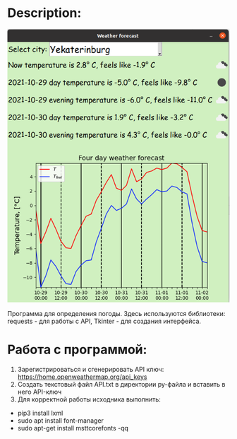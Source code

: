 # Description:
![Screenshot](Interface.png)

Программа для определения погоды. Здесь используются библиотеки: requests - для работы с API, Tkinter - для создания интерфейса.

# Работа с программой:
1) Зарегистрироваться и сгенерировать API ключ: https://home.openweathermap.org/api_keys
2) Создать текстовый файл API.txt в директории py-файла и вставить в него API-ключ
3) Для корректной работы исходника выполнить: 
* pip3 install lxml
* sudo apt install font-manager
* sudo apt-get install msttcorefonts -qq



